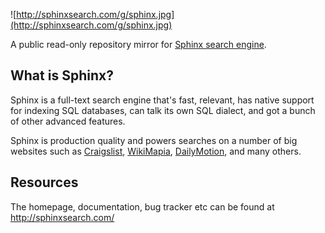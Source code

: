 ![http://sphinxsearch.com/g/sphinx.jpg](http://sphinxsearch.com/g/sphinx.jpg)

A public read-only repository mirror for [Sphinx search engine](http://sphinxsearch.com).

## What is Sphinx? ##

Sphinx is a full-text search engine that's fast, relevant, has native support for indexing SQL databases, can talk its own SQL dialect, and got a bunch of other advanced features.

Sphinx is production quality and powers searches on a number of big websites such as [Craigslist](http://craigslist.org), [WikiMapia](http://wikimapia.org), [DailyMotion](http://dailymotion.com), and many others.

## Resources ##

The homepage, documentation, bug tracker etc can be found at http://sphinxsearch.com/